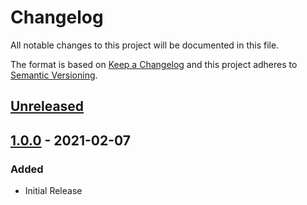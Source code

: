 Changelog
=========
All notable changes to this project will be documented in this file.

The format is based on [Keep a Changelog](http://keepachangelog.com/en/1.0.0/)
and this project adheres to [Semantic Versioning](http://semver.org/spec/v2.0.0.html).

[Unreleased](https://github.com/jshwi/borgini/compare/v1.0.0...HEAD)
------------------------------------------------------------------------

[1.0.0](https://github.com/jshwi/borgini/releases/tag/v1.0.0) - 2021-02-07
------------------------------------------------------------------------
### Added
- Initial Release
